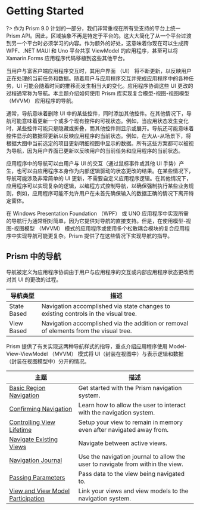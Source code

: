 # Getting Started

?> 作为 Prism 9.0 计划的一部分，我们非常重视在所有受支持的平台上统一 Prism API。因此，区域抽象不再是特定于平台的。这大大简化了从一个平台过渡到另一个平台时必须学习的内容。作为额外的好处，这意味着你现在可以生成跨 WPF、.NET MAUI 和 Uno 平台共享 ViewModel 的应用程序，甚至可以将 Xamarin.Forms 应用程序代码移植到这些其他平台。

当用户与富客户端应用程序交互时，其用户界面 （UI） 将不断更新，以反映用户正在处理的当前任务和数据。随着用户与应用程序交互并完成应用程序中的各种任务，UI 可能会随着时间的推移而发生相当大的变化。应用程序协调这些 UI 更改的过程通常称为导航。本主题介绍如何使用 Prism 库实现复合模型-视图-视图模型 （MVVM） 应用程序的导航。

通常，导航意味着删除 UI 中的某些控件，同时添加其他控件。在其他情况下，导航可能意味着更新一个或多个现有控件的可视状态。例如，当应用状态发生变化时，某些控件可能只是隐藏或折叠，而其他控件则显示或展开。导航还可能意味着控件显示的数据将更新以反映应用程序的当前状态。例如，在大从-从场景下，将根据大图中当前选定的项目更新明细视图中显示的数据。所有这些方案都可以被视为导航，因为用户界面已更新以反映用户的当前任务和应用程序的当前状态。

应用程序中的导航可以由用户与 UI 的交互（通过鼠标事件或其他 UI 手势）产生，也可以由应用程序本身作为内部逻辑驱动的状态更改的结果。在某些情况下，导航可能涉及非常简单的 UI 更新，不需要自定义应用程序逻辑。在其他情况下，应用程序可以实现复杂的逻辑，以编程方式控制导航，以确保强制执行某些业务规则，例如，应用程序可能不允许用户在未首先确保输入的数据正确的情况下离开特定窗体。

在 Windows Presentation Foundation （WPF） 或 UNO 应用程序中实现所需的导航行为通常相对简单，因为它提供对导航的直接支持。但是，在使用模型-视图-视图模型 （MVVM） 模式的应用程序或使用多个松散耦合模块的复合应用程序中实现导航可能更复杂。Prism 提供了在这些情况下实现导航的指导。

## Prism 中的导航

导航被定义为应用程序协调由于用户与应用程序的交互或内部应用程序状态更改而对其 UI 的更改的过程。

| 导航类型 | 描述 |
|-----------------|-------------|
| State Based     | Navigation accomplished via state changes to existing controls in the visual tree. |
| View Based      | Navigation accomplished via the addition or removal of elements from the visual tree. |

Prism 提供了有关实现这两种导航样式的指导，重点介绍应用程序使用 Model-View-ViewModel （MVVM） 模式将 UI（封装在视图中）与表示逻辑和数据（封装在视图模型中）分开的情况。

| 主题                            | 描述 |
|-----------------------------------|-------------|
| [Basic Region Navigation](xref:Navigation.Regions.BasicRegionNavigation) | Get started with the Prism navigation system. |
| [Confirming Navigation](xref:Navigation.Regions.ConfirmingNavigation) | Learn how to allow the user to interact with the navigation system. |
| [Controlling View Lifetime](xref:Navigation.Regions.ControllingViewLifetime) | Setup your view to remain in memory even after navigated away from. |
| [Navigate Existing Views](xref:Navigation.Regions.NavigationExistingViews) | Navigate between active views. |
| [Navigation Journal](xref:Navigation.Regions.NavigationJournal) | Use the navigation journal to allow the user to navigate from within the view. |
| [Passing Parameters](xref:Navigation.Regions.PassingParameters) | Pass data to the view being navigated to. |
| [View and View Model Participation](xref:Navigation.Regions.ViewViewModelParticipation) | Link your views and view models to the navigation system. |
